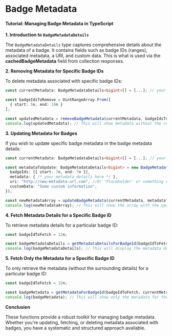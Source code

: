 # Badge Metadata

#### Tutorial: Managing Badge Metadata in TypeScript

**1. Introduction to `BadgeMetadataDetails`**

The `BadgeMetadataDetails` type captures comprehensive details about the metadata of a badge. It contains fields such as badge IDs (ranges), associated metadata, a URI, and custom data. This is what is used via the **cachedBadgeMetadata** field from collection responses.

**2. Removing Metadata for Specific Badge IDs**

To delete metadata associated with specific badge IDs:

```typescript
const currentMetadata: BadgeMetadataDetails<bigint>[] = [...]; // your current metadata array

const badgeIdsToRemove = UintRangeArray.From([
  { start: 5n, end: 10n }
];

const updatedMetadata = removeBadgeMetadata(currentMetadata, badgeIdsToRemove);
console.log(updatedMetadata); // This will show metadata without the removed badge IDs.
```

**3. Updating Metadata for Badges**

If you wish to update specific badge metadata in the badge metadata details:

```typescript
const currentMetadata: BadgeMetadataDetails<bigint>[] = [...]; // your current metadata array

const metadataToUpdate: BadgeMetadataDetails<bigint> = new BadgeMetadataDetails<bigint>({
  badgeIds: [{ start: 7n, end: 7n }],
  metadata: { /* your metadata details here */ },
  uri: "http://new-metadata-url.com", //Or 'Placeholder' or something else
  customData: "Some custom information",
});

const newMetadataArray = updateBadgeMetadata(currentMetadata, metadataToUpdate);
console.log(newMetadataArray); // This will show the array with the updated metadata.
```

**4. Fetch Metadata Details for a Specific Badge ID**

To retrieve metadata details for a particular badge ID:

```typescript
const badgeIdToFetch = 12n;

const badgeMetadataDetails = getMetadataDetailsForBadgeId(badgeIdToFetch, currentMetadata);
console.log(badgeMetadataDetails); // This will display the metadata details for the specified badge ID.
```

**5. Fetch Only the Metadata for a Specific Badge ID**

To only retrieve the metadata (without the surrounding details) for a particular badge ID:

```typescript
const badgeIdToFetch = 15n;

const badgeMetadata = getMetadataForBadgeId(badgeIdToFetch, currentMetadata);
console.log(badgeMetadata); // This will show only the metadata for the given badge ID.
```

**Conclusion**

These functions provide a robust toolkit for managing badge metadata. Whether you're updating, fetching, or deleting metadata associated with badges, you have a systematic and structured approach available.
